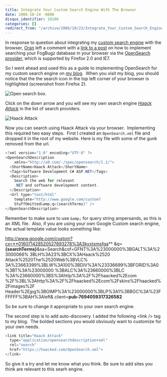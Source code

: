 ```yaml
---
title: Integrate Your Custom Search Engine With The Browser
date: 2006-10-24 -0800
disqus_identifier: 18106
categories: []
redirect_from: "/archive/2006/10/23/Integrate_Your_Custom_Search_Engine_With_The_Browser.aspx/"
---
```


In response to question about integrating my [custom search
engine](https://haacked.com/archive/2006/10/23/My_Very_Own_Search_Engine.aspx "Custom Search Engine")
with the browser, [Oran](http://orand.blogspot.com/ "Oran's Blog") left
a comment with a [link to a
post](http://orand.blogspot.com/2006/02/fogbugz-browser-search-integration.html "Intgrate Search")
on how to implement searching your FogBugz database in your browser via
the [OpenSearch provider](http://opensearch.a9.com/ "A9 OpenSearch"),
which is supported by Firefox 2.0 and IE7.

So I went ahead and used this as a guide to implementing OpenSearch for
my custom search engine on [my blog](https://haacked.com/ "My Blog"). 
When you visit my blog, you should notice that the the search icon in
the top left corner of your browser is highlighted (screenshot from
Firefox 2).

![Open search
box.](https://haacked.com/images/haacked_com/WindowsLiveWriter/IntegrateYourCustomSearchEngineWithTheBr_CE08/OpenSearchBox4.png)

Click on the down arrow and you will see my own search engine *[Haack
Attack](https://haacked.com/archive/2006/10/23/My_Very_Own_Search_Engine.aspx "My Very Own Search Engine")*
in the list of search providers.

![Haack
Attack](https://haacked.com/images/haacked_com/WindowsLiveWriter/IntegrateYourCustomSearchEngineWithTheBr_CE08/HaackSearchProviderInList4.png)

Now you can search using Haack Attack via your browser.  Implementing
this required two easy steps.  First I created an `OpenSearch.xml` file
and dropped it in the root of my website. Here is my file with some of
the gunk removed from the url.

```csharp
<?xml version="1.0" encoding="UTF-8" ?>
<OpenSearchDescription 
    xmlns="http://a9.com/-/spec/opensearch/1.1/">
  <ShortName>Haack Attack</ShortName>
  <Tags>Software Development C# ASP.NET</Tags>
  <Description>
    Search the web for relevant 
    .NET and software development content.
  </Description>
  <Url type="text/html" 
    template="http://www.google.com/custom?
    StuffOmitted&amp;q={searchTerms}" />
</OpenSearchDescription>
```

Remember to make sure to use `&amp;` for query string ampersands, as
this is an XML file.  Also, if you are using your own Google Custom
search engine, the actual template value looks something like:

http://www.google.com/custom?cx=**016071428520527893278%3A3kvxtxmsfga**
&q=**{searchTerms}**&sa=Search&cof=GFNT%3A%23000000%3BGALT%3A%23000066%
3BLH%3A23%3BCX%3AHaack%2520 Attack%2520The%2520Web%3BVLC%
3A%23663399%3BLW%3A100%3BDIV%3A%23336699%3BFORID%3A0%3BT%3A%23000000
%3BALC%3A%23660000%3BLC %3A%23660000%3BS%3Ahttp%3A%2F%2Fhaacked%2Ecom
%2F%3BL%3Ahttp%3A%2F%2Fhaacked%2Ecom%2Fskins%2Fhaacked%2Fimages%2F
Header%2Ejpg%3BGIMP%3A%23000000%3BLP%3A1%3BBGC%3A%23FFFFFF%3BAH%3Aleft&
client=**pub-7694059317326582**

So be sure to change it appropriate to your own search engine.

The second step is to add auto-discovery. I added the following \<link
/\> tag to my blog.  The bolded sections you would obviously want to
customize for your own needs.

```csharp
<link title="Haack Attack" 
  type="application/opensearchdescription+xml" 
  rel="search" 
  href="https://haacked.com/OpenSearch.xml">
</link>
```

So give it a try and let me know what you think. Be sure to add sites
you think are relevant to this searh engine.

